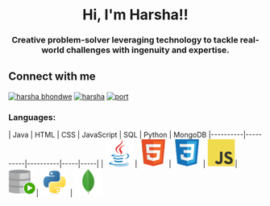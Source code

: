 <h1 style="text-align:center">Hi, I'm Harsha!!</h1>

<h3 style="text-align:center">Creative problem-solver leveraging technology to tackle real-world challenges with ingenuity and expertise.</h3>

<h2 style="text-align:left">Connect with me</h2>
<p align="left">
  <a href="www.linkedin.com/in/harsha-bhondwe-java" target="_blank"><img align="center" src="https://raw.githubusercontent.com/rahuldkjain/github-profile-readme-generator/master/src/images/icons/Social/linked-in-alt.svg" alt="harsha bhondwe" height="30" width="40"></a>
  <a href="https://www.instagram.com/harsha__2010/" target="_blank"><img align="center" src="https://raw.githubusercontent.com/rahuldkjain/github-profile-readme-generator/master/src/images/icons/Social/instagram.svg" alt="harsha" height="30" width="40" ></a>
  <a href="https://harsha-0320.github.io/Portfolio/" target="_blank"><img align="center" src="https://cdn3.iconfinder.com/data/icons/business-collection-2015/383/portfolio-512.png" alt="port" height="40" width="40"></a>
</p>

### Languages:
| Java | HTML | CSS | JavaScript | SQL | Python | MongoDB
|----------|----------|----------|-----|-----|
|  <img src="https://github.com/devicons/devicon/blob/6910f0503efdd315c8f9b858234310c06e04d9c0/icons/java/java-original.svg" title="Java"  alt="java" width="55" height="55"/> |  <img src="https://github.com/devicons/devicon/blob/6910f0503efdd315c8f9b858234310c06e04d9c0/icons/html5/html5-original.svg" title="html"  alt="html" width="55" height="55"/> |  <img src="https://github.com/devicons/devicon/blob/6910f0503efdd315c8f9b858234310c06e04d9c0/icons/css3/css3-original.svg" title="css" alt="css" width="55" height="55"/> |  <img src="https://github.com/devicons/devicon/blob/6910f0503efdd315c8f9b858234310c06e04d9c0/icons/javascript/javascript-original.svg" title="Javascript" alt="JS" width="55" height="55"/>|  <img src="https://github.com/devicons/devicon/blob/6910f0503efdd315c8f9b858234310c06e04d9c0/icons/sqldeveloper/sqldeveloper-original.svg" title="SQL" alt="Sql" width="55" height="55"/>| <img src="https://github.com/devicons/devicon/blob/6910f0503efdd315c8f9b858234310c06e04d9c0/icons/python/python-original.svg" title="python" alt="python" width="55" height="55"/> | <img src="https://github.com/devicons/devicon/blob/6910f0503efdd315c8f9b858234310c06e04d9c0/icons/mongodb/mongodb-original.svg" title="mongo" alt="mongo" width="55" height="55"/>

  
